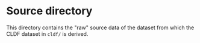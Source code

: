 # Source directory

This directory contains the "raw" source data of the dataset from which the
CLDF dataset in `cldf/` is derived.

